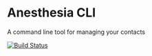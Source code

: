 # Anesthesia CLI
A command line tool for managing your contacts

[![Build Status](https://travis-ci.org/PenetratingShot/AnesthesiaCLI.svg?branch=master)](https://travis-ci.org/PenetratingShot/AnesthesiaCLI)
